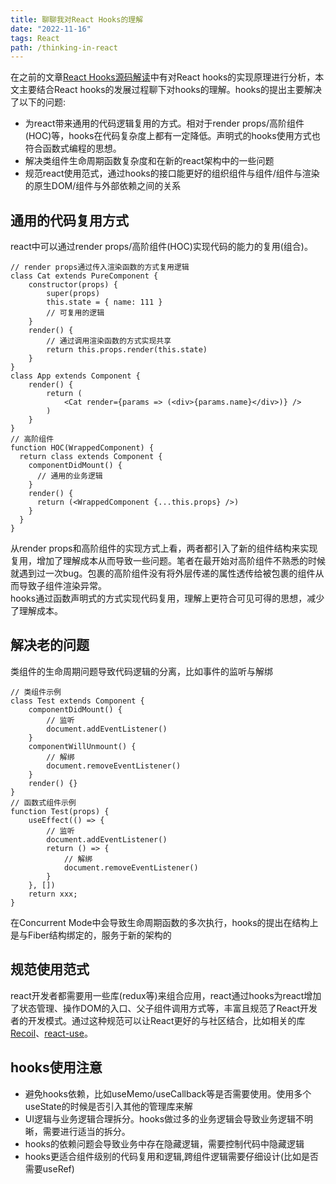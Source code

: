 ```yaml
---
title: 聊聊我对React Hooks的理解
date: "2022-11-16"
tags: React
path: /thinking-in-react
---
```


在之前的文章[React Hooks源码解读](https://icantunderstand.github.io/blog/react-hooks)中有对React hooks的实现原理进行分析，本文主要结合React hooks的发展过程聊下对hooks的理解。hooks的提出主要解决了以下的问题:  
* 为react带来通用的代码逻辑复用的方式。相对于render props/高阶组件(HOC)等，hooks在代码复杂度上都有一定降低。声明式的hooks使用方式也符合函数式编程的思想。  
* 解决类组件生命周期函数复杂度和在新的react架构中的一些问题  
* 规范react使用范式，通过hooks的接口能更好的组织组件与组件/组件与渲染的原生DOM/组件与外部依赖之间的关系


## 通用的代码复用方式
react中可以通过render props/高阶组件(HOC)实现代码的能力的复用(组合)。

    // render props通过传入渲染函数的方式复用逻辑
    class Cat extends PureComponent {
        constructor(props) {
            super(props)
            this.state = { name: 111 }
            // 可复用的逻辑
        }
        render() {
            // 通过调用渲染函数的方式实现共享
            return this.props.render(this.state)
        }
    }
    class App extends Component {
        render() {
            return (
                <Cat render={params => (<div>{params.name}</div>)} />
            )
        }
    }
    // 高阶组件
    function HOC(WrappedComponent) {
      return class extends Component {
        componentDidMount() {
          // 通用的业务逻辑
        }
        render() {
          return (<WrappedComponent {...this.props} />)
        }
      }
    }

从render props和高阶组件的实现方式上看，两者都引入了新的组件结构来实现复用，增加了理解成本从而导致一些问题。笔者在最开始对高阶组件不熟悉的时候就遇到过一次bug。包裹的高阶组件没有将外层传递的属性透传给被包裹的组件从而导致子组件渲染异常。  
hooks通过函数声明式的方式实现代码复用，理解上更符合可见可得的思想，减少了理解成本。

## 解决老的问题
类组件的生命周期问题导致代码逻辑的分离，比如事件的监听与解绑


    // 类组件示例
    class Test extends Component {
        componentDidMount() {
            // 监听
            document.addEventListener()
        }
        componentWillUnmount() {
            // 解绑
            document.removeEventListener()
        }
        render() {}
    }
    // 函数式组件示例
    function Test(props) {
        useEffect(() => {
            // 监听
            document.addEventListener()
            return () => {
                // 解绑
                document.removeEventListener()
            }
        }, [])
        return xxx;
    }
在Concurrent Mode中会导致生命周期函数的多次执行，hooks的提出在结构上是与Fiber结构绑定的，服务于新的架构的

## 规范使用范式
react开发者都需要用一些库(redux等)来组合应用，react通过hooks为react增加了状态管理、操作DOM的入口、父子组件调用方式等，丰富且规范了React开发者的开发模式。通过这种规范可以让React更好的与社区结合，比如相关的库[Recoil](https://github.com/facebookexperimental/Recoil)、[react-use](https://github.com/streamich/react-use)。

## hooks使用注意
* 避免hooks依赖，比如useMemo/useCallback等是否需要使用。使用多个useState的时候是否引入其他的管理库来解
* UI逻辑与业务逻辑合理拆分。hooks做过多的业务逻辑会导致业务逻辑不明晰，需要进行适当的拆分。
* hooks的依赖问题会导致业务中存在隐藏逻辑，需要控制代码中隐藏逻辑
* hooks更适合组件级别的代码复用和逻辑,跨组件逻辑需要仔细设计(比如是否需要useRef)